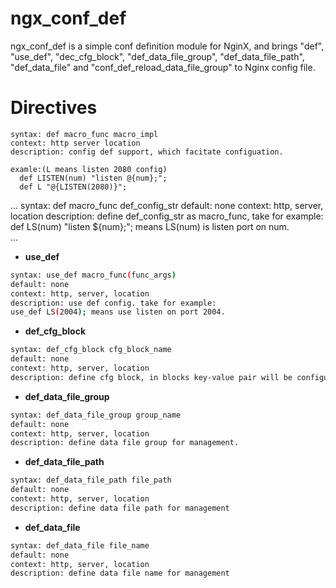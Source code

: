 ngx_conf_def
============
ngx_conf_def is a simple conf definition module for NginX, and brings "def", "use_def", "dec_cfg_block", "def_data_file_group", "def_data_file_path", "def_data_file" and "conf_def_reload_data_file_group" to Nginx config file. 

Directives
==========================
```nginx
syntax: def macro_func macro_impl
context: http server location
description: config def support, which facitate configuation.

examle:(L means listen 2080 config)
  def LISTEN(num) "listen @{num};";
  def L "@{LISTEN(2080)}";
```
...
syntax: def macro_func def_config_str
default: none
context: http, server, location
description: define def_config_str as macro_func, take for example: 
def LS(num) "listen ${num};"; means LS(num) is listen port on num.  
...
* **use_def**
```sh
syntax: use_def macro_func(func_args)
default: none
context: http, server, location
description: use def config. take for example: 
use_def LS(2004); means use listen on port 2004.
```
*  **def_cfg_block**
```sh
syntax: def_cfg_block cfg_block_name
default: none
context: http, server, location
description: define cfg block, in blocks key-value pair will be configured.
```
*  **def_data_file_group**
```sh
syntax: def_data_file_group group_name
default: none
context: http, server, location
description: define data file group for management.
```
*  **def_data_file_path**
```sh
syntax: def_data_file_path file_path
default: none
context: http, server, location
description: define data file path for management
```
*  **def_data_file**
```sh
syntax: def_data_file file_name
default: none
context: http, server, location
description: define data file name for management
```

